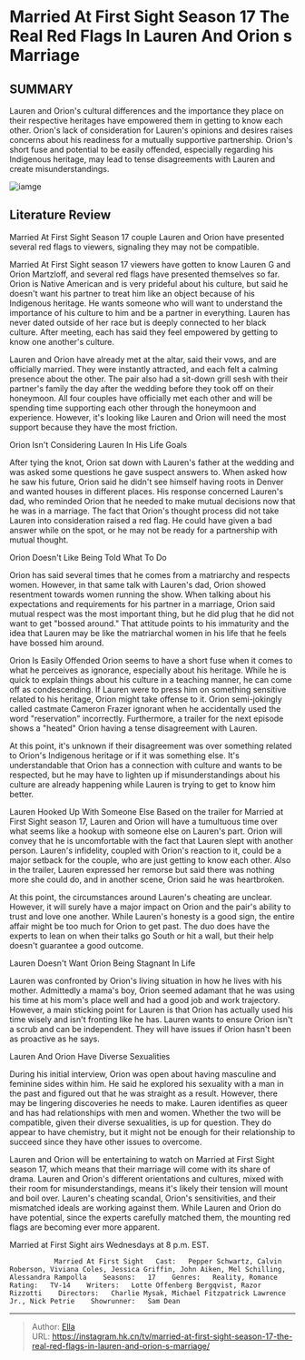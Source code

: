 # Married At First Sight Season 17 The Real Red Flags In Lauren And Orion s Marriage


## SUMMARY 



  Lauren and Orion&#39;s cultural differences and the importance they place on their respective heritages have empowered them in getting to know each other.   Orion&#39;s lack of consideration for Lauren&#39;s opinions and desires raises concerns about his readiness for a mutually supportive partnership.   Orion&#39;s short fuse and potential to be easily offended, especially regarding his Indigenous heritage, may lead to tense disagreements with Lauren and create misunderstandings.  

![iamge](https://static1.srcdn.com/wordpress/wp-content/uploads/2023/11/lauren-and-orion-from-mafs-season-17-in-wedding-attire-with-red-flag-and-kissing-montage.jpg)

## Literature Review
Married At First Sight Season 17 couple Lauren and Orion have presented several red flags to viewers, signaling they may not be compatible. 




Married At First Sight season 17 viewers have gotten to know Lauren G and Orion Martzloff, and several red flags have presented themselves so far. Orion is Native American and is very prideful about his culture, but said he doesn&#39;t want his partner to treat him like an object because of his Indigenous heritage. He wants someone who will want to understand the importance of his culture to him and be a partner in everything. Lauren has never dated outside of her race but is deeply connected to her black culture. After meeting, each has said they feel empowered by getting to know one another&#39;s culture.




Lauren and Orion have already met at the altar, said their vows, and are officially married. They were instantly attracted, and each felt a calming presence about the other. The pair also had a sit-down grill sesh with their partner&#39;s family the day after the wedding before they took off on their honeymoon. All four couples have officially met each other and will be spending time supporting each other through the honeymoon and experience. However, it&#39;s looking like Lauren and Orion will need the most support because they have the most friction.


 Orion Isn&#39;t Considering Lauren In His Life Goals 
          

After tying the knot, Orion sat down with Lauren&#39;s father at the wedding and was asked some questions he gave suspect answers to. When asked how he saw his future, Orion said he didn&#39;t see himself having roots in Denver and wanted houses in different places. His response concerned Lauren&#39;s dad, who reminded Orion that he needed to make mutual decisions now that he was in a marriage. The fact that Orion&#39;s thought process did not take Lauren into consideration raised a red flag. He could have given a bad answer while on the spot, or he may not be ready for a partnership with mutual thought.






 Orion Doesn&#39;t Like Being Told What To Do 
          

Orion has said several times that he comes from a matriarchy and respects women. However, in that same talk with Lauren&#39;s dad, Orion showed resentment towards women running the show. When talking about his expectations and requirements for his partner in a marriage, Orion said mutual respect was the most important thing, but he did plug that he did not want to get &#34;bossed around.&#34; That attitude points to his immaturity and the idea that Lauren may be like the matriarchal women in his life that he feels have bossed him around.



 Orion Is Easily Offended 
Orion seems to have a short fuse when it comes to what he perceives as ignorance, especially about his heritage. While he is quick to explain things about his culture in a teaching manner, he can come off as condescending. If Lauren were to press him on something sensitive related to his heritage, Orion might take offense to it. Orion semi-jokingly called castmate Cameron Frazer ignorant when he accidentally used the word &#34;reservation&#34; incorrectly. Furthermore, a trailer for the next episode shows a &#34;heated&#34; Orion having a tense disagreement with Lauren.




At this point, it&#39;s unknown if their disagreement was over something related to Orion&#39;s Indigenous heritage or if it was something else. It&#39;s understandable that Orion has a connection with culture and wants to be respected, but he may have to lighten up if misunderstandings about his culture are already happening while Lauren is trying to get to know him better.



 Lauren Hooked Up With Someone Else 
Based on the trailer for Married at First Sight season 17, Lauren and Orion will have a tumultuous time over what seems like a hookup with someone else on Lauren&#39;s part. Orion will convey that he is uncomfortable with the fact that Lauren slept with another person. Lauren&#39;s infidelity, coupled with Orion&#39;s reaction to it, could be a major setback for the couple, who are just getting to know each other. Also in the trailer, Lauren expressed her remorse but said there was nothing more she could do, and in another scene, Orion said he was heartbroken.

At this point, the circumstances around Lauren&#39;s cheating are unclear. However, it will surely have a major impact on Orion and the pair&#39;s ability to trust and love one another. While Lauren&#39;s honesty is a good sign, the entire affair might be too much for Orion to get past. The duo does have the experts to lean on when their talks go South or hit a wall, but their help doesn&#39;t guarantee a good outcome.






 Lauren Doesn&#39;t Want Orion Being Stagnant In Life 
          

Lauren was confronted by Orion&#39;s living situation in how he lives with his mother. Admittedly a mama&#39;s boy, Orion seemed adamant that he was using his time at his mom&#39;s place well and had a good job and work trajectory. However, a main sticking point for Lauren is that Orion has actually used his time wisely and isn&#39;t fronting like he has. Lauren wants to ensure Orion isn&#39;t a scrub and can be independent. They will have issues if Orion hasn&#39;t been as proactive as he says.



 Lauren And Orion Have Diverse Sexualities 
          

During his initial interview, Orion was open about having masculine and feminine sides within him. He said he explored his sexuality with a man in the past and figured out that he was straight as a result. However, there may be lingering discoveries he needs to make. Lauren identifies as queer and has had relationships with men and women. Whether the two will be compatible, given their diverse sexualities, is up for question. They do appear to have chemistry, but it might not be enough for their relationship to succeed since they have other issues to overcome.




Lauren and Orion will be entertaining to watch on Married at First Sight season 17, which means that their marriage will come with its share of drama. Lauren and Orion&#39;s different orientations and cultures, mixed with their room for misunderstandings, means it&#39;s likely their tension will mount and boil over. Lauren&#39;s cheating scandal, Orion&#39;s sensitivities, and their mismatched ideals are working against them. While Lauren and Orion do have potential, since the experts carefully matched them, the mounting red flags are becoming ever more apparent.



Married at First Sight airs Wednesdays at 8 p.m. EST.




               Married At First Sight   Cast:   Pepper Schwartz, Calvin Roberson, Viviana Coles, Jessica Griffin, John Aiken, Mel Schilling, Alessandra Rampolla    Seasons:   17    Genres:   Reality, Romance    Rating:   TV-14    Writers:   Lotte Offenberg Bergqvist, Razor Rizzotti    Directors:   Charlie Mysak, Michael Fitzpatrick Lawrence Jr., Nick Petrie    Showrunner:   Sam Dean      

---

> Author: [Ella](https://instagram.hk.cn/)  
> URL: https://instagram.hk.cn/tv/married-at-first-sight-season-17-the-real-red-flags-in-lauren-and-orion-s-marriage/  

